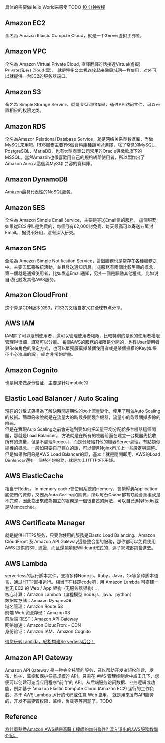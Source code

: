 具体的需要做Hello World来感受 TODO
[10 分钟教程](https://aws.amazon.com/cn/getting-started/tutorials/)

## Amazon EC2
全名為 Amazon Elastic Compute Cloud，就是一个Server虚拟主机啦。

## Amazon VPC
全名為 Amazon Virtual Private Cloud, 直譯翻譯的話接近Virtual(虛擬) Private(私有) Cloud(雲)。 就是将多台主机连接起来像局域网一样使用，对外可以就提供一台EC2的服务器端口。

## Amazon S3
全名為 Simple Storage Service，就是大型网络存储，通过API访问文件，可以设置相应的权限之类。

## Amazon RDS
全名為Amazon Relational Database Service，就是网络关系型数据库，当做MySQL来用吧。RDS服務主要有6個資料庫種類可以選擇，除了常見的MySQL、PostgreSQL、MariaDB，也有大型商業公司常用的Oracle與微軟旗下的MSSQL。當然Amazon也很喜歡用自己的規格綁架使用者，所以製作出了Amazon Aurora這個與MySQL共容的資料庫。

## Amazon DynamoDB
Amazon最具代表性的NoSQL服务。

## Amazon SES
全名為 Amazon Simple Email Service，主要是寄送Email信的服務。 這個服務如果從EC2呼叫是免費的，每個月有62,000封免費，每天最高可以寄送五萬封Email。 据说不好用，没有深入研究。

## Amazon SNS 
全名為 Amazon Simple Notification Service，這個服務也是常存在各種服務之中。主要去監聽系統活動，並且發送通知訊息。 這服務有兩個比較明顯的概念，第一個就是通知使用者，比如发送Email通知，另外一個是驅動其他程式，比如说自动化触发其他AWS服务。

## Amazon CloudFront
这个算是CDN版本的S3，将S3的文档自定义在全球节点分享。

## AWS IAM
IAM除了可以限制使用者，還可以管理使用者權限，比較特別的是他的使用者權限管理得很細，讀寫可以分離。 每個AWS的服務的權限是分開的，也有User使用者與Role角色的設定方式，也可以單獨廢棄掉某個使用者或是某個授權的Key(如果不小心洩漏的話)。總之非常的詳盡。

## Amazon Cognito
也是用来做身份验证，主要是针对mobile的

## Elastic Load Balancer / Auto Scaling
現在的分散式架構為了解決時間週期性的大小流量變化，使用了叫做Auto Scaling的技術。簡單的來說就是在流量大的時候多開幾台機器，流量小的時候關掉多餘的機器。   
但是在實現Auto Scaling之前會先碰到要如何把流量平均分配給多台機器這個問題，那就是Load Balancer。 方法就是在所有的機器前面在建立一台機器先接收所有的流量，但是不處理Reqeust，而是分發給其他的機器Server處理，有點類似總機的概念。一般如果要自己建立的話，可以使用Nginx再加上一些設定與調整。但是如果你用的是AWS Load Balancer的話，基本上就是隨開即用。AWS的Load Banlancer還有一個特別的服務，就是加上HTTPS不用錢。

## AWS ElasticCache
相当于Redis。 In memory cache會使用系統的memory，會擠壓到Application能使用的資源，又因為Auto Scaling的關係，所以每台Cache都有可能會重複或是不完整，因此拉出來成為獨立的服務是一個很自然的解法，可以自己选择Redis或是Memcached。

## AWS Certificate Manager
就是提供HTTPS服务，只要你使用的服務是Elastic Load Balancing、Amazon CloudFront 及 Amazon API Gateway這些整合型的服務，那你都可以免費使用AWS 提供的SSL 憑證，而且還是類似Wildcard形式的，連子網域都包含進去。

## AWS Lambda
serverless的运行脚本文件，支持多种Node.js，Ruby，Java，Go等多种脚本语言，通过HTTP直接运行。相当于在线跑code吧，用 Amazon Lambda 可搭建一套无 EC2 的 Web / App 架构（无服务器架构）：  
核心计算：Amazon Lambda（编程模型 node.js、java、python）  
数据库存储：Amazon DynamoDB  
域名管理：Amazon Route 53  
前端 Web 资源存储：Amazon S3  
前后端 REST：Amazon API Gateway  
网络加速：Amazon CloudFront - CDN  
身份验证：Amazon IAM、Amazon Cognito

[带您玩转Lambda，轻松构建Serverless后台！](https://aws.amazon.com/cn/blogs/china/lambda-serverless/)

## Amazon API Gateway
Amazon API Gateway 是一种完全托管的服务，可以帮助开发者轻松创建、发布、维护、监控和保护任意规模的 API。只需在 AWS 管理控制台中点击几下，您便可以创建可充当应用程序“前门”的 API，从后端服务访问数据、业务逻辑或功能，例如基于 Amazon Elastic Compute Cloud (Amazon EC2) 运行的工作负载、基于 AWS Lambda 运行的代码或任意 Web 应用。 就是用来发布API服务的，开发不需要管权限，监控，负载等等问题了。TODO

## Reference
[為什麼熟悉Amazon AWS總是高薪工程師的加分條件? 深入淺出的AWS服務教學介紹。](https://progressbar.tw/posts/224)  